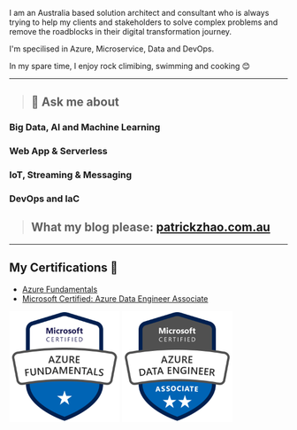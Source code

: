 I am an Australia based solution architect and consultant who is always trying to help my clients and stakeholders to solve complex problems and remove the roadblocks in their digital transformation journey. 

I'm specilised in Azure, Microservice, Data and DevOps.

In my spare time, I enjoy rock climibing, swimming and cooking 😊

---
> ## 🚀 **Ask me about** 
### Big Data, AI and Machine Learning
### Web App & Serverless 
### IoT, Streaming & Messaging
### DevOps and IaC

> ## What my blog please: [patrickzhao.com.au](https://www.patrickzhao.com.au/)
---

##  **My Certifications 🏅**
- [Azure Fundamentals](https://www.credly.com/badges/8e5446d5-db9c-4fee-84a2-16f1fc099449)
- [Microsoft Certified: Azure Data Engineer Associate](https://www.credly.com/badges/db5504a4-aca1-472c-99d2-fecd0a58fd5d)
<p align="left">
  <img src="./img/azure-fundamentals-600x600.png" width="200" height="200">
  <img src="./img/azure-data-engineer-associate-600x600.png" width="200" height="200">
</p>
